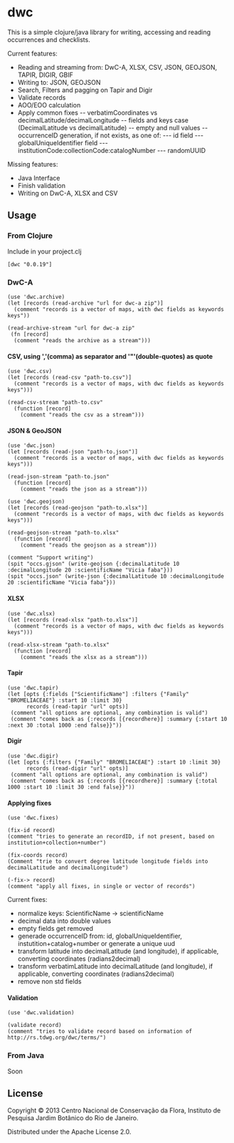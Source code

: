 # dwc

This is a simple clojure/java library for writing, accessing and reading occurrences and checklists.

Current features:
- Reading and streaming from: DwC-A, XLSX, CSV, JSON, GEOJSON, TAPIR, DIGIR, GBIF
- Writing to: JSON, GEOJSON
- Search, Filters and pagging on Tapir and Digir
- Validate records
- AOO/EOO calculation
- Apply common fixes
-- verbatimCoordinates vs decimalLatitude/decimalLongitude
-- fields and keys case (DecimalLatitude vs decimalLatitude)
-- empty and null values
-- occurrenceID generation, if not exists, as one of:
--- id field
--- globalUniqueIdentifier field
--- institutionCode:collectionCode:catalogNumber
--- randomUUID

Missing features:
- Java Interface
- Finish validation
- Writing on DwC-A, XLSX and CSV

## Usage

### From Clojure

Include in your project.clj

    [dwc "0.0.19"]

### DwC-A

    (use 'dwc.archive)
    (let [records (read-archive "url for dwc-a zip")]
      (comment "records is a vector of maps, with dwc fields as keywords keys"))

    (read-archive-stream "url for dwc-a zip" 
     (fn [record]
      (comment "reads the archive as a stream")))

#### CSV, using ','(comma) as  separator and '"'(double-quotes) as quote

    (use 'dwc.csv) 
    (let [records (read-csv "path-to.csv")]
      (comment "records is a vector of maps, with dwc fields as keywords keys")))

    (read-csv-stream "path-to.csv"
      (function [record]
        (comment "reads the csv as a stream")))

#### JSON & GeoJSON

    (use 'dwc.json) 
    (let [records (read-json "path-to.json")]
      (comment "records is a vector of maps, with dwc fields as keywords keys")))

    (read-json-stream "path-to.json"
      (function [record]
        (comment "reads the json as a stream")))

    (use 'dwc.geojson) 
    (let [records (read-geojson "path-to.xlsx")]
      (comment "records is a vector of maps, with dwc fields as keywords keys")))

    (read-geojson-stream "path-to.xlsx"
      (function [record]
        (comment "reads the geojson as a stream")))

    (comment "Support writing")
    (spit "occs.gjson" (write-geojson {:decimalLatitude 10 :decimalLongitude 20 :scientificName "Vicia faba"}))
    (spit "occs.json" (write-json {:decimalLatitude 10 :decimalLongitude 20 :scientificName "Vicia faba"}))

#### XLSX

    (use 'dwc.xlsx) 
    (let [records (read-xlsx "path-to.xlsx")]
      (comment "records is a vector of maps, with dwc fields as keywords keys")))

    (read-xlsx-stream "path-to.xlsx"
      (function [record]
        (comment "reads the xlsx as a stream")))

#### Tapir

    (use 'dwc.tapir)
    (let [opts {:fields ["ScientificName"] :filters {"Family" "BROMELIACEAE"} :start 10 :limit 30}
          records (read-tapir "url" opts)]
     (comment "all options are optional, any combination is valid")
     (comment "comes back as {:records [{recordhere}] :summary {:start 10 :next 30 :total 1000 :end false}}"))

#### Digir

    (use 'dwc.digir)
    (let [opts {:filters {"Family" "BROMELIACEAE"} :start 10 :limit 30}
          records (read-digir "url" opts)]
     (comment "all options are optional, any combination is valid")
     (comment "comes back as {:records [{recordhere}] :summary {:total 1000 :start 10 :limit 30 :end false}}"))

#### Applying fixes

    (use 'dwc.fixes)

    (fix-id record)
    (comment "tries to generate an recordID, if not present, based on institution+collection+number")

    (fix-coords record)
    (Comment "trie to convert degree latitude longitude fields into decimalLatitude and decimalLongitude")

    (-fix-> record)
    (comment "apply all fixes, in single or vector of records")

Current fixes:
- normalize keys: ScientificName -> scientificName
- decimal data into double values
- empty fields get removed
- generade occurrenceID from: id, globalUniqueIdentifier, instutition+catalog+number or generate a unique uud
- transform latitude into decimalLatitude (and longitude), if applicable, converting coordinates (radians2decimal)
- transform verbatimLatitude into decimalLatitude (and longitude), if applicable, converting coordinates (radians2decimal)
- remove non std fields

#### Validation

    (use 'dwc.validation)

    (validate record)
    (comment "tries to validate record based on information of http://rs.tdwg.org/dwc/terms/")

### From Java

Soon

## License

Copyright © 2013 Centro Nacional de Conservação da Flora, Instituto de Pesquisa Jardim Botânico do Rio de Janeiro.

Distributed under the Apache License 2.0.

